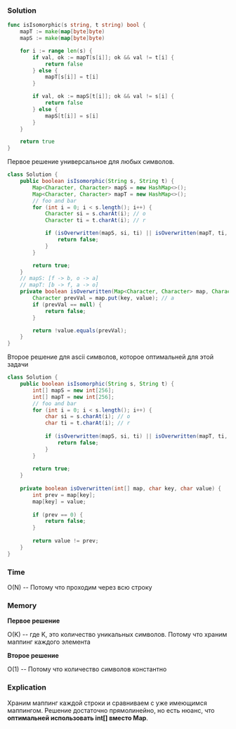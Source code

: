 ### Solution
```go
func isIsomorphic(s string, t string) bool {
	mapT := make(map[byte]byte)
	mapS := make(map[byte]byte)

	for i := range len(s) {
		if val, ok := mapT[s[i]]; ok && val != t[i] {
			return false
		} else {
			mapT[s[i]] = t[i]
		}

		if val, ok := mapS[t[i]]; ok && val != s[i] {
			return false
		} else {
			mapS[t[i]] = s[i]
		}
	}

	return true
}
```
Первое решение универсальное для любых символов.
```java
class Solution {
    public boolean isIsomorphic(String s, String t) {
        Map<Character, Character> mapS = new HashMap<>();
        Map<Character, Character> mapT = new HashMap<>();
        // foo and bar
        for (int i = 0; i < s.length(); i++) {
            Character si = s.charAt(i); // o
            Character ti = t.charAt(i); // r

            if (isOverwritten(mapS, si, ti) || isOverwritten(mapT, ti, si)) {
                return false;
            }
        }

        return true;
    }
    // mapS: [f -> b, o -> a]
    // mapT: [b -> f, a -> o]
    private boolean isOverwritten(Map<Character, Character> map, Character key, Character value) { // k: o, v: r
        Character prevVal = map.put(key, value); // a
        if (prevVal == null) {
            return false;
        }

        return !value.equals(prevVal);
    }
}
```
Второе решение для ascii символов, которое оптимальней для этой задачи
```java
class Solution {
    public boolean isIsomorphic(String s, String t) {
        int[] mapS = new int[256];
        int[] mapT = new int[256];
        // foo and bar
        for (int i = 0; i < s.length(); i++) {
            char si = s.charAt(i); // o
            char ti = t.charAt(i); // r
            
            if (isOverwritten(mapS, si, ti) || isOverwritten(mapT, ti, si)) {
                return false;
            }
        }
        
        return true;
    }
    
    private boolean isOverwritten(int[] map, char key, char value) { 
        int prev = map[key];
        map[key] = value;
        
        if (prev == 0) {
            return false;
        }
        
        return value != prev;
    }
}
```

### Time
O(N) -- Потому что проходим через всю строку
### Memory
**Первое решение**

O(K) -- где K, это количество уникальных символов. Потому что храним маппинг каждого элемента

**Второе решение**

O(1) -- Потому что количество символов константно

### Explication
Храним маппинг каждой строки и сравниваем с уже имеющимся маппингом. Решение достаточно прямолинейно, но есть нюанс, что **оптимальней использовать int[] вместо Map**.
